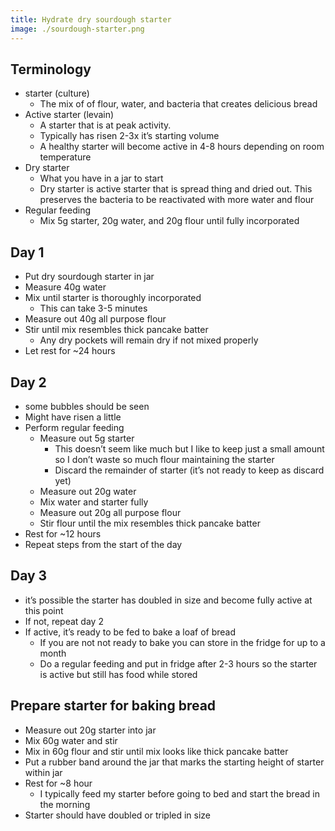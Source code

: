 ```yaml
---
title: Hydrate dry sourdough starter
image: ./sourdough-starter.png
---
```


## Terminology
- starter (culture)
    - The mix of of flour, water, and bacteria that creates delicious bread
- Active starter (levain)
    - A starter that is at peak activity.
    - Typically has risen 2-3x it’s starting volume
    - A healthy starter will become active in 4-8 hours depending on room temperature
- Dry starter
    - What you have in a jar to start
    - Dry starter is active starter that is spread thing and dried out. This preserves the bacteria to be reactivated with more water and flour
- Regular feeding
    - Mix 5g starter, 20g water, and 20g flour until fully incorporated 

## Day 1
  - Put dry sourdough starter in jar
  - Measure 40g water
  - Mix until starter is thoroughly incorporated 
      - This can take 3-5 minutes
  - Measure out 40g all purpose flour
  - Stir until mix resembles thick pancake batter
      - Any dry pockets will remain dry if not mixed properly
  - Let rest for ~24 hours
  
## Day 2
  - some bubbles should be seen
  - Might have risen a little
  - Perform regular feeding 
      - Measure out 5g starter
          - This doesn’t seem like much but I like to keep just a small amount so I don’t waste so much flour maintaining the starter
          - Discard the remainder of starter (it’s not ready to keep as discard yet)
      - Measure out 20g water
      - Mix water and starter fully
      - Measure out 20g all purpose flour
      - Stir flour until the mix resembles thick pancake batter
  - Rest for ~12 hours
  - Repeat steps from the start of the day

## Day 3
  - it’s possible the starter has doubled in size and become fully active at this point
  - If not, repeat day 2
  - If active, it’s ready to be fed to bake a loaf of bread
      - If you  are not not ready to bake you can store in the fridge for up to a month
      - Do a regular feeding and put in fridge after 2-3 hours so the starter is active but still has food while stored

## Prepare starter for baking bread
  - Measure out 20g starter into jar
  - Mix 60g water and stir
  - Mix in 60g flour and stir until mix looks like thick pancake batter
  - Put a rubber band around the jar that marks the starting height of starter within jar
  - Rest for ~8 hour
      - I typically feed my starter before going to bed and start the bread in the morning
  - Starter should have doubled or tripled in size 

